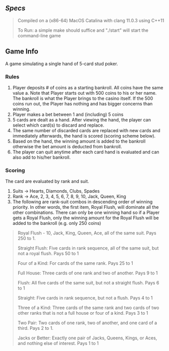 
## *Specs*

>Compiled on a (x86-64) MacOS Catalina with clang 11.0.3 using C++11
>
> To Run: a simple make should suffice and "./start" will start the command-line game 

## Game Info 

A game simulating a single hand of 5-card stud poker. 

### Rules 

1. Player deposits # of coins as a starting bankroll. All coins have the same value 
	a. Note that Player starts out with 500 coins to his or her name. The bankroll is what the Player brings to the casino itself. If the 500 coins run out, the Player has nothing and has bigger concerns than winning.  
2. Player makes a bet between 1 and (including) 5 coins 
3. 5 cards are dealt as a hand. After viewing the hand, the player can select which card(s) to discard and replace. 
4. The same number of discarded cards are replaced with new cards and immediately afterwards, the hand is scored (scoring scheme below).
5. Based on the hand, the winning amount is added to the bankroll otherwise the bet amount is deducted from bankroll. 
6. The player can quit anytime after each card hand is evaluated and can also add to his/her bankroll. 

### Scoring 

The card are evaluated by rank and suit. 

1. Suits -> Hearts, Diamonds, Clubs, Spades 
2. Rank -> Ace, 2, 3, 4, 5, 6, 7, 8, 9, 10, Jack, Queen, King
3. The following are rank-suit combos in descending order of winning priority. In other words, the first item, Royal Flush, will dominate all the other combinations. There can only be one winning hand so if a Player gets a Royal Flush, only the winning amount for the Royal Flush will be added to the bankroll (e.g. only 250 coins) 

> Royal Flush - 10, Jack, King, Queen, Ace, all of the same suit. Pays 250 to 1.
>
> Straight Flush: Five cards in rank sequence, all of the same suit, but not a royal
flush. Pays 50 to 1 
>
> Four of a Kind: For cards of the same rank. Pays 25 to 1 
> 
> Full House: Three cards of one rank and two of another. Pays 9 to 1 
>
> Flush: All five cards of the same suit, but not a straight flush. Pays 6 to 1
>
> Straight: Five cards in rank sequence, but not a flush. Pays 4 to 1
>
> Three of a Kind: Three cards of the same rank and two cards of two other ranks
that is not a full house or four of a kind. Pays 3 to 1 
>
> Two Pair: Two cards of one rank, two of another, and one card of a third. Pays 2 to 1.
>
> Jacks or Better: Exactly one pair of Jacks, Queens, Kings, or Aces, and nothing
else of interest. Pays 1 to 1 
   
 


